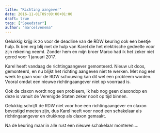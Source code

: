 ```yaml
---
title: "Richting aangever"
date: 2016-11-01T09:00:00+01:00
draft: true
tags: ["Speedster"]
author: "marcelvenema"
---
```

Gelukkig krijg ik zo voor de deadline van de RDW keuring ook een beetje hulp. Ik ben erg blij met de hulp van Karel die het elektrische gedeelte voor zijn rekening neemt. Zonder hem en mijn broer Marco had ik het zeker niet gered voor 1 januari 2017.

Karel heeft vandaag de richtingaangever gemonteerd. Nieuw uit doos, gemonteerd, en nu blijkt het richting aangeven niet te werken. Met nog een week te gaan voor de RDW schouwing kan dit wel een probleem worden. Vooral omdat een nieuwe richtingaangever niet op voorraad is. 


Ook de claxon wordt nog een probleem, ik heb nog geen claxondop en deze is vanuit de Verenigde Staten zeker nooit op tijd binnen.


Gelukkig schrijft de RDW niet voor hoe een richtingaangever en claxon bevestigd moeten zijn, dus Karel heeft voor nood een schakelaar als richtingaangever en drukknop als claxon gemaakt. 


Na de keuring maar in alle rust een nieuwe schakelaar monteren....
